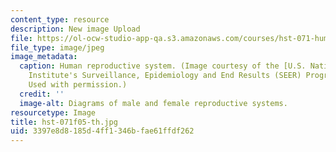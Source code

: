 ```yaml
---
content_type: resource
description: New image Upload
file: https://ol-ocw-studio-app-qa.s3.amazonaws.com/courses/hst-071-human-reproductive-biology-fall-2005/3397e8d8185d4ff1346bfae61ffdf262_hst-071f05-th.jpg
file_type: image/jpeg
image_metadata:
  caption: Human reproductive system. (Image courtesy of the [U.S. National Cancer
    Institute's Surveillance, Epidemiology and End Results (SEER) Program](http://training.seer.cancer.gov/).
    Used with permission.)
  credit: ''
  image-alt: Diagrams of male and female reproductive systems.
resourcetype: Image
title: hst-071f05-th.jpg
uid: 3397e8d8-185d-4ff1-346b-fae61ffdf262
---
```

